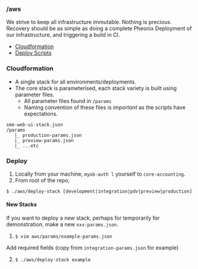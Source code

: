 ### /aws

We strive to keep all infrastructure immutable. Nothing is precious.  
Recovery should be as simple as doing a complete Pheonix Deployment of our infrastructure, and triggering a build in CI.  

* [Cloudformation](#cloudformation)
* [Deploy Scripts](#deploy)

### Cloudformation

- A single stack for all environments/deployments.
- The core stack is parameterised, each stack variety is built using parameter files.
    - All parameter files found in `/params`
    - Naming convention of these files is _important_ as the scripts have expectations.

```
sme-web-ui-stack.json
/params
   |_ production-params.json
   |_ preview-params.json
   |_ ...etc

```

### Deploy

1. Locally from your machine, `myob-auth l` yourself to `core-accounting`.
2. From root of the repo,

`$ ./aws/deploy-stack [development|integration|pdv|preview|production]`

#### New Stacks
If you want to deploy a new stack, perhaps for temporarily for demonstration, make a new `xxx-params.json`.

1. `$ vim aws/params/example-params.json`

Add required fields (copy from `integration-params.json` for example)

2. `$ ./aws/deploy-stack example`
